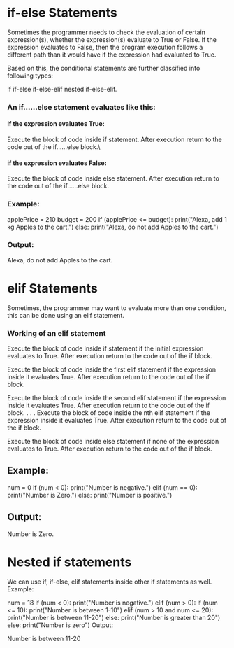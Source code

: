 # if-else Statements
Sometimes the programmer needs to check the evaluation of certain expression(s), whether the expression(s) evaluate to True or False. If the expression evaluates to False, then the program execution follows a different path than it would have if the expression had evaluated to True.

Based on this, the conditional statements are further classified into following types:

if
if-else
if-else-elif
nested if-else-elif.
### An if……else statement evaluates like this:
 #### if the expression evaluates True:
Execute the block of code inside if statement. After execution return to the code out of the if……else block.\

#### if the expression evaluates False:
Execute the block of code inside else statement. After execution return to the code out of the if……else block.

### Example:
applePrice = 210
budget = 200
if (applePrice <= budget):
    print("Alexa, add 1 kg Apples to the cart.")
else:
    print("Alexa, do not add Apples to the cart.")
### Output:
Alexa, do not add Apples to the cart.




# elif Statements
Sometimes, the programmer may want to evaluate more than one condition, this can be done using an elif statement.

### Working of an elif statement
Execute the block of code inside if statement if the initial expression evaluates to True. After execution return to the code out of the if block.

Execute the block of code inside the first elif statement if the expression inside it evaluates True. After execution return to the code out of the if block.

Execute the block of code inside the second elif statement if the expression inside it evaluates True. After execution return to the code out of the if block.
.
.
.
Execute the block of code inside the nth elif statement if the expression inside it evaluates True. After execution return to the code out of the if block.

Execute the block of code inside else statement if none of the expression evaluates to True. After execution return to the code out of the if block.

## Example:
num = 0
if (num < 0):
    print("Number is negative.")
elif (num == 0):
    print("Number is Zero.")
else:
    print("Number is positive.")
## Output:
Number is Zero.



# Nested if statements
We can use if, if-else, elif statements inside other if statements as well.
Example:

num = 18
if (num < 0):
    print("Number is negative.")
elif (num > 0):
    if (num <= 10):
        print("Number is between 1-10")
    elif (num > 10 and num <= 20):
        print("Number is between 11-20")
    else:
        print("Number is greater than 20")
else:
    print("Number is zero")
Output:

Number is between 11-20